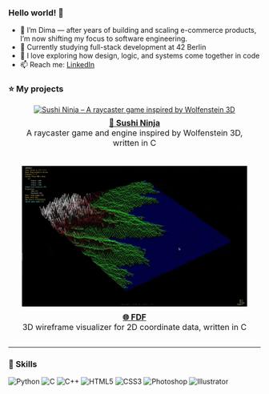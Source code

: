 ### Hello world! 👋

- 👋 I’m Dima — after years of building and scaling e-commerce products, I’m now shifting my focus to software engineering.
- 🌱 Currently studying full-stack development at 42 Berlin
- 💬 I love exploring how design, logic, and systems come together in code
- 📫 Reach me: [LinkedIn](https://www.linkedin.com/in/dmitrijslasko)
<!--
- ⭐ Check out these projects of mine I'm proud of:
- [Sushi Ninja – A raycaster game inspired by Wolfenstein 3D, written in C](https://github.com/dmitrijslasko/42_cub3D_advanced)
- [FDF – 3D wireframe models visualizator a set of 2D coordinates, written in C](https://github.com/dmitrijslasko/42_fdf)
https://img.youtube.com/vi/zGh0d-RLmI8/maxresdefault.jpg
-->

### ⭐ My projects

<div align="center" style="display: flex; flex-wrap: wrap; justify-content: center; gap: 20px;">

  <div style="flex: 1 1 300px; max-width: 450px;">
    <a href="https://github.com/dmitrijslasko/42_cub3D_advanced">
      <img src="https://raw.githubusercontent.com/dmitrijslasko/42_cub3D_advanced/b88a5839d5d6de2975abdb8bf7c9edc259742182/assets/sushi-ninja-3d.gif" alt="Sushi Ninja – A raycaster game inspired by Wolfenstein 3D" width="100%">
    </a>
    <p align="center" style="font-size: 16px; margin-top: 8px;">
      <b><a href="https://github.com/dmitrijslasko/42_cub3D_advanced">🍣 Sushi Ninja</a></b><br>
      A raycaster game and engine inspired by Wolfenstein 3D, written in C
    </p>
  </div>

  <div style="flex: 1 1 300px; max-width: 450px;">
    <a href="https://github.com/dmitrijslasko/42_fdf">
      <img src="https://github.com/dmitrijslasko/42_fdf/blob/fd322b00ea8791a5b8635644035ba1980ca58579/assets/fdf3.gif" alt="FDF – 3D wireframe models visualizator" width="100%">
    </a>
    <p align="center" style="font-size: 16px; margin-top: 8px;">
      <b><a href="https://github.com/dmitrijslasko/42_fdf">🌐 FDF</a></b><br>
      3D wireframe visualizer for 2D coordinate data, written in C
    </p>
  </div>

</div>


<!-- - 👯 I’m looking to collaborate on ... -->
<!-- - 🤔 I’m looking for help with ... -->

---

### 🧠 Skills
<p align="left">
  <img src="https://img.shields.io/badge/Python-3776AB?style=for-the-badge&logo=python&logoColor=yellow" alt="Python">
  <img src="https://img.shields.io/badge/C-A8B9CC?style=for-the-badge&logo=c&logoColor=black" alt="C">
  <img src="https://img.shields.io/badge/C++-00599C?style=for-the-badge&logo=cplusplus&logoColor=white" alt="C++">
  <img src="https://img.shields.io/badge/HTML5-E34F26?style=for-the-badge&logo=html5&logoColor=white" alt="HTML5">
  <img src="https://img.shields.io/badge/CSS3-1572B6?style=for-the-badge&logo=css3&logoColor=white" alt="CSS3">
  <img src="https://img.shields.io/badge/Adobe%20Photoshop-31A8FF?style=for-the-badge&logo=adobephotoshop&logoColor=white" alt="Photoshop">
  <img src="https://img.shields.io/badge/Adobe%20Illustrator-FF9A00?style=for-the-badge&logo=adobeillustrator&logoColor=white" alt="Illustrator">
</p>

